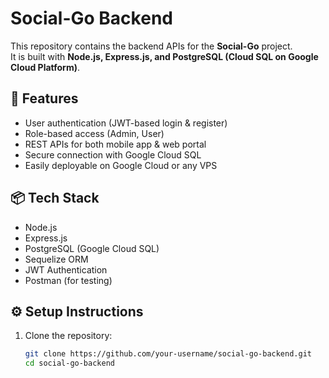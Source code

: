# Social-Go Backend

This repository contains the backend APIs for the **Social-Go** project.  
It is built with **Node.js, Express.js, and PostgreSQL (Cloud SQL on Google Cloud Platform)**.

## 🚀 Features
- User authentication (JWT-based login & register)
- Role-based access (Admin, User)
- REST APIs for both mobile app & web portal
- Secure connection with Google Cloud SQL
- Easily deployable on Google Cloud or any VPS

## 📦 Tech Stack
- Node.js
- Express.js
- PostgreSQL (Google Cloud SQL)
- Sequelize ORM
- JWT Authentication
- Postman (for testing)

## ⚙️ Setup Instructions
1. Clone the repository:
   ```bash
   git clone https://github.com/your-username/social-go-backend.git
   cd social-go-backend
